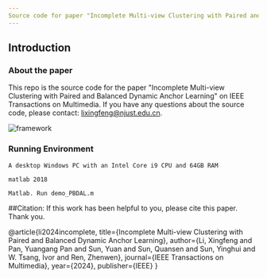 ```yaml
---
Source code for paper "Incomplete Multi-view Clustering with Paired and Balanced Dynamic Anchor Learning" on IEEE Transactions on Multimedia 2024.
---
```

## Introduction
### About the paper
This repo is the source code for the paper "Incomplete Multi-view Clustering with Paired and Balanced Dynamic Anchor Learning" on IEEE Transactions on Multimedia. If you have any questions about the source code, please contact: lixingfeng@njust.edu.cn.

![framework](/figure/TMM24_model.png)

### Running Environment
```
A desktop Windows PC with an Intel Core i9 CPU and 64GB RAM

matlab 2018

Matlab. Run demo_PBDAL.m
```
##Citation: If this work has been helpful to you, please cite this paper. Thank you.


@article{li2024incomplete,
  title={Incomplete Multi-view Clustering with Paired and Balanced Dynamic Anchor Learning},
  author={Li, Xingfeng and Pan, Yuangang Pan and Sun, Yuan and Sun, Quansen and Sun, Yinghui and W. Tsang, Ivor and Ren, Zhenwen},
  journal={IEEE Transactions on Multimedia},
  year={2024},
  publisher={IEEE}
}
